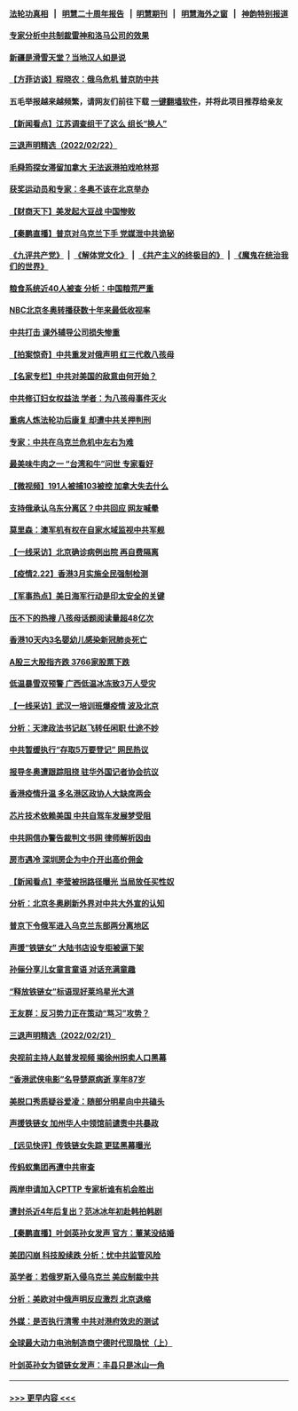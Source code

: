 #### [法轮功真相](https://github.com/gfw-breaker/truth/blob/master/README.md?t=0) &nbsp;&nbsp;|&nbsp;&nbsp; [明慧二十周年报告](https://github.com/gfw-breaker/mh-reports/blob/master/README.md?t=0) &nbsp;&nbsp;|&nbsp;&nbsp;[明慧期刊](https://github.com/gfw-breaker/mh-qikan) &nbsp;&nbsp;|&nbsp;&nbsp; [明慧海外之窗](https://github.com/gfw-breaker/mh-news/blob/master/README.md?t=0) &nbsp;&nbsp;|&nbsp;&nbsp; [神韵特别报道](https://github.com/gfw-breaker/mh-news/blob/master/shenyun.md?t=0)
#### [专家分析中共制裁雷神和洛马公司的效果](../pages/nsc413/n13597606.md?t=02231201) 
#### [新疆是滑雪天堂？当地汉人如是说](../pages/nsc413/n13597812.md?t=02231201) 
#### [【方菲访谈】程晓农：俄乌危机 普京防中共](../pages/nsc413/n13597148.md?t=02231201) 
#### 五毛举报越来越频繁，请网友们前往下载 [一键翻墙软件](https://github.com/gfw-breaker/ssr-accounts)，并将此项目推荐给亲友
#### [【新闻看点】江苏调查组干了这么 组长“换人”](../pages/nsc413/n13597507.md?t=02231201) 
#### [三退声明精选（2022/02/22）](../pages/nsc413/n13597814.md?t=02231201) 
#### [毛舜筠探女滞留加拿大 无法返港拍戏呛林郑](../pages/nsc413/n13597525.md?t=02231201) 
#### [获奖运动员和专家：冬奥不该在北京举办](../pages/nsc413/n13597577.md?t=02231201) 
#### [【财商天下】美发起大豆战 中国惨败](../pages/nsc413/n13597058.md?t=02231201) 
#### [【秦鹏直播】普京对乌克兰下手 党媒泄中共诡秘](../pages/nsc413/n13597523.md?t=02231201) 
#### [《九评共产党》](https://github.com/begood0513/9ping.md/blob/master/README.md) &nbsp;|&nbsp; [《解体党文化》](../../../../jtdwh.md/blob/master/README.md)  &nbsp;|&nbsp; [《共产主义的终极目的》](../../../../gczydzjmd.md/blob/master/README.md) &nbsp;|&nbsp; [《魔鬼在统治我们的世界》](../../../../mgztzwmdsj.md/blob/master/README.md) 
#### [粮食系统近40人被查 分析：中国粮荒严重](../pages/nsc413/n13597020.md?t=02231201) 
#### [NBC北京冬奥转播获数十年来最低收视率](../pages/nsc413/n13597313.md?t=02231201) 
#### [中共打击 课外辅导公司损失惨重](../pages/nsc413/n13597324.md?t=02231201) 
#### [【拍案惊奇】中共重发对俄声明 红三代救八孩母](../pages/nsc413/n13597000.md?t=02231201) 
#### [【名家专栏】中共对美国的敌意由何开始？](../pages/nsc413/n13591738.md?t=02231201) 
#### [中共修订妇女权益法 学者：为八孩母事件灭火](../pages/nsc413/n13596430.md?t=02231201) 
#### [重病人炼法轮功后康复 却遭中共关押判刑](../pages/nsc413/n13593948.md?t=02231201) 
#### [专家：中共在乌克兰危机中左右为难](../pages/nsc413/n13596861.md?t=02231201) 
#### [最美味牛肉之一 “台湾和牛”问世 专家看好](../pages/nsc413/n13596346.md?t=02231201) 
#### [【微视频】191人被捕103被控 加拿大失去什么](../pages/nsc413/n13596913.md?t=02231201) 
#### [支持俄承认乌东分离区？中共回应 网友喊晕](../pages/nsc413/n13596872.md?t=02231201) 
#### [莫里森：澳军机有权在自家水域监视中共军舰](../pages/nsc413/n13596486.md?t=02231201) 
#### [【一线采访】北京确诊病例出院 再自费隔离](../pages/nsc413/n13596782.md?t=02231201) 
#### [【疫情2.22】香港3月实施全民强制检测](../pages/nsc413/n13596240.md?t=02231201) 
#### [【军事热点】美日海军行动是印太安全的关键](../pages/nsc413/n13595827.md?t=02231201) 
#### [压不下的热搜 八孩母话题阅读量超48亿次](../pages/nsc413/n13596369.md?t=02231201) 
#### [香港10天内3名婴幼儿感染新冠肺炎死亡](../pages/nsc413/n13596035.md?t=02231201) 
#### [A股三大股指齐跌 3766家股票下跌](../pages/nsc413/n13596061.md?t=02231201) 
#### [低温暴雪双预警 广西低温冰冻致3万人受灾](../pages/nsc413/n13596250.md?t=02231201) 
#### [【一线采访】武汉一培训班爆疫情 波及北京](../pages/nsc413/n13596242.md?t=02231201) 
#### [分析：天津政法书记赵飞转任闲职 仕途不妙](../pages/nsc413/n13595897.md?t=02231201) 
#### [中共暂缓执行“存取5万要登记” 网民热议](../pages/nsc413/n13595554.md?t=02231201) 
#### [报导冬奥遭跟踪阻挠 驻华外国记者协会抗议](../pages/nsc413/n13595441.md?t=02231201) 
#### [香港疫情升温 多名港区政协人大缺席两会](../pages/nsc413/n13595769.md?t=02231201) 
#### [芯片技术依赖美国 中共自驾车发展梦受阻](../pages/nsc413/n13595658.md?t=02231201) 
#### [中共网信办警告裁判文书网 律师解析因由](../pages/nsc413/n13595677.md?t=02231201) 
#### [房市遇冷 深圳房企为中介开出高价佣金](../pages/nsc413/n13595242.md?t=02231201) 
#### [【新闻看点】李莹被拐路径曝光 当局放任买性奴](../pages/nsc413/n13595056.md?t=02231201) 
#### [分析：北京冬奥刷新外界对中共大外宣的认知](../pages/nsc413/n13595230.md?t=02231201) 
#### [普京下令俄军进入乌克兰东部两分离地区](../pages/nsc413/n13595485.md?t=02231201) 
#### [声援“铁链女” 大陆书店设专柜被逼下架](../pages/nsc413/n13595466.md?t=02231201) 
#### [孙俪分享儿女童言童语 对话充满童趣](../pages/nsc413/n13595235.md?t=02231201) 
#### [“释放铁链女”标语现好莱坞星光大道](../pages/nsc413/n13592125.md?t=02231201) 
#### [王友群：反习势力正在策动“骂习”攻势？](../pages/nsc413/n13595038.md?t=02231201) 
#### [三退声明精选（2022/02/21）](../pages/nsc413/n13595253.md?t=02231201) 
#### [央视前主持人赵普发视频 揭徐州拐卖人口黑幕](../pages/nsc413/n13594904.md?t=02231201) 
#### [“香港武侠电影”名导楚原病逝 享年87岁](../pages/nsc413/n13594817.md?t=02231201) 
#### [美脱口秀质疑谷爱凌：随部分明星向中共磕头](../pages/nsc413/n13595060.md?t=02231201) 
#### [声援铁链女 加州华人中领馆前谴责中共暴政](../pages/nsc413/n13595142.md?t=02231201) 
#### [【远见快评】传铁链女失踪 更猛黑幕曝光](../pages/nsc413/n13595078.md?t=02231201) 
#### [传蚂蚁集团再遭中共审查](../pages/nsc413/n13594917.md?t=02231201) 
#### [两岸申请加入CPTTP 专家析谁有机会胜出](../pages/nsc413/n13594484.md?t=02231201) 
#### [遭封杀近4年后复出？范冰冰年初赴韩拍韩剧](../pages/nsc413/n13594936.md?t=02231201) 
#### [【秦鹏直播】叶剑英孙女发声 官方：董某没结婚](../pages/nsc413/n13594525.md?t=02231201) 
#### [美团闪崩 科技股续跌 分析：忧中共监管风险](../pages/nsc413/n13594971.md?t=02231201) 
#### [英学者：若俄罗斯入侵乌克兰 美应制裁中共](../pages/nsc413/n13594942.md?t=02231201) 
#### [分析：美欧对中俄声明反应激烈 北京退缩](../pages/nsc413/n13594690.md?t=02231201) 
#### [外媒：是否执行清零 中共对港府效忠的测试](../pages/nsc413/n13594895.md?t=02231201) 
#### [全球最大动力电池制造商宁德时代现隐忧（上）](../pages/nsc413/n13594857.md?t=02231201) 
#### [叶剑英孙女为锁链女发声：丰县只是冰山一角](../pages/nsc413/n13594631.md?t=02231201) 

----
#### [ >>> 更早内容 <<< ](../indexes/nsc413-earlier.md)

